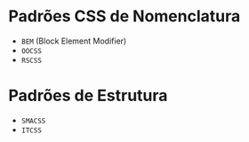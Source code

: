 # Padrões CSS de Nomenclatura

- `BEM` (Block Element Modifier) 
- `OOCSS` 
- `RSCSS`

# Padrões de Estrutura 
- `SMACSS`
- `ITCSS`
